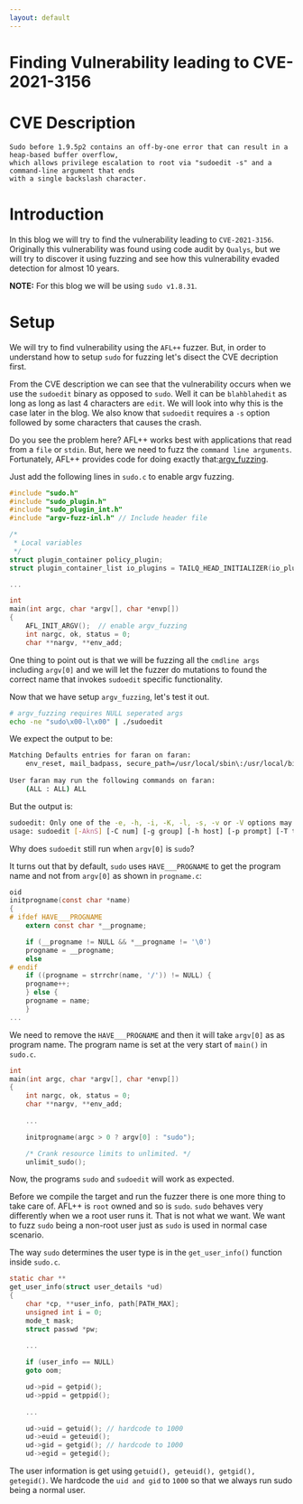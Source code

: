 ```yaml
---
layout: default
---
```


# Finding Vulnerability leading to CVE-2021-3156

# CVE Description

```text
Sudo before 1.9.5p2 contains an off-by-one error that can result in a heap-based buffer overflow,
which allows privilege escalation to root via "sudoedit -s" and a command-line argument that ends
with a single backslash character.
```

# Introduction

In this blog we will try to find the vulnerability leading to `CVE-2021-3156`. Originally this vulnerability was found using code audit by `Qualys`, but we will try to discover it using fuzzing and see how this vulnerability evaded detection for almost 10 years.

**NOTE:** For this blog we will be using `sudo v1.8.31`.

# Setup

We will try to find vulnerability using the `AFL++` fuzzer. But, in order to understand how to setup `sudo` for fuzzing let's disect the CVE decription first.

From the CVE description we can see that the vulnerability occurs when we use the `sudoedit` binary as opposed to `sudo`. Well it can be `blahblahedit` as long as long as last 4 characters are `edit`. We will look into why this is the case later in the blog. We also know that `sudoedit` requires a `-s` option followed by some characters that causes the crash. 

Do you see the problem here? AFL++ works best with applications that read from a `file` or `stdin`. But, here we need to fuzz the `command line arguments`. Fortunately, AFL++ provides code for doing exactly that:[argv_fuzzing](https://github.com/AFLplusplus/AFLplusplus/blob/78b7e14c73baacf1d88b3c03955e78f5080d17ba/utils/argv_fuzzing/README.md#L4).

Just add the following lines in `sudo.c` to enable argv fuzzing.

```c
#include "sudo.h"
#include "sudo_plugin.h"
#include "sudo_plugin_int.h"
#include "argv-fuzz-inl.h" // Include header file

/*
 * Local variables
 */
struct plugin_container policy_plugin;
struct plugin_container_list io_plugins = TAILQ_HEAD_INITIALIZER(io_plugins);

...

int
main(int argc, char *argv[], char *envp[])
{
    AFL_INIT_ARGV();  // enable argv_fuzzing
    int nargc, ok, status = 0;
    char **nargv, **env_add;
```

One thing to point out is that we will be fuzzing all the `cmdline args` including `argv[0]` and we will let the fuzzer do mutations to found the correct name that invokes `sudoedit` specific functionality. 

Now that we have setup `argv_fuzzing`, let's test it out. 

```bash
# argv_fuzzing requires NULL seperated args 
echo -ne "sudo\x00-l\x00" | ./sudoedit
```

We expect the output to be:

```bash
Matching Defaults entries for faran on faran:
    env_reset, mail_badpass, secure_path=/usr/local/sbin\:/usr/local/bin\:/usr/sbin\:/usr/bin\:/sbin\:/bin\:/snap/bin, use_pty
 
User faran may run the following commands on faran:
    (ALL : ALL) ALL
```

But the output is:

```bash
sudoedit: Only one of the -e, -h, -i, -K, -l, -s, -v or -V options may be specified
usage: sudoedit [-AknS] [-C num] [-g group] [-h host] [-p prompt] [-T timeout] [-u user] file ..
```

Why does `sudoedit` still run when `argv[0]` is `sudo`?

It turns out that by default, `sudo` uses `HAVE___PROGNAME` to get the program name and not from `argv[0]` as shown in `progname.c`:

```c
oid
initprogname(const char *name)
{
# ifdef HAVE___PROGNAME
    extern const char *__progname;

    if (__progname != NULL && *__progname != '\0')
	progname = __progname;
    else
# endif
    if ((progname = strrchr(name, '/')) != NULL) {
	progname++;
    } else {
	progname = name;
    }
...
```
We need to remove the `HAVE___PROGNAME` and then it will take `argv[0]` as as program name. The program name is set at the very start of `main()` in `sudo.c`.

```c
int
main(int argc, char *argv[], char *envp[])
{
    int nargc, ok, status = 0;
    char **nargv, **env_add;
    
    ...

    initprogname(argc > 0 ? argv[0] : "sudo");

    /* Crank resource limits to unlimited. */
    unlimit_sudo();
```

Now, the programs `sudo` and `sudoedit` will work as expected. 

Before we compile the target and run the fuzzer there is one more thing to take care of. AFL++ is `root` owned and so is `sudo`. `sudo` behaves very differently when we a root user runs it. That is not what we want. We want to fuzz `sudo` being a non-root user just as `sudo` is used in normal case scenario. 

The way `sudo` determines the user type is in the `get_user_info()` function inside `sudo.c`.

```c
static char **
get_user_info(struct user_details *ud)
{
    char *cp, **user_info, path[PATH_MAX];
    unsigned int i = 0;
    mode_t mask;
    struct passwd *pw;
    
    ...

    if (user_info == NULL)
	goto oom;

    ud->pid = getpid();
    ud->ppid = getppid();
    
    ...

    ud->uid = getuid(); // hardcode to 1000
    ud->euid = geteuid();
    ud->gid = getgid(); // hardcode to 1000
    ud->egid = getegid();
```

The user information is get using `getuid(), geteuid(), getgid(), getegid()`. We hardcode the `uid and gid` to `1000` so that we always run sudo being a normal user.